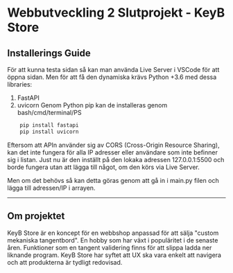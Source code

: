# Webbutveckling 2 Slutprojekt - KeyB Store
## Installerings Guide
För att kunna testa sidan så kan man använda Live Server
i VSCode för att öppna sidan. Men för att få den dynamiska krävs Python +3.6 med dessa libraries:
1. FastAPI
2. uvicorn
Genom Python pip kan de installeras genom bash/cmd/terminal/PS

```bash
    pip install fastapi
    pip install uvicorn
```
Eftersom att APIn använder sig av CORS (Cross-Origin Resource Sharing), kan det inte fungera för alla IP adresser eller användare som inte befinner sig i listan. Just nu är den inställt på den lokaka adressen 127.0.0.1:5500 och borde fungera utan att lägga till något, om den körs via Live Server. 

Men om det behövs så kan detta göras genom att gå in i main.py filen och lägga till adressen/IP i arrayen. 

 
___
## Om projektet
KeyB Store är en koncept för en webbshop anpassad för att sälja "custom mekaniska tangentbord". En hobby som har växt i populäritet i de senaste åren. Funktioner som en tangent validering finns för att slippa ladda ner liknande program. KeyB Store har syftet att UX ska vara enkelt att navigera och att produkterna är tydligt redovisad. 